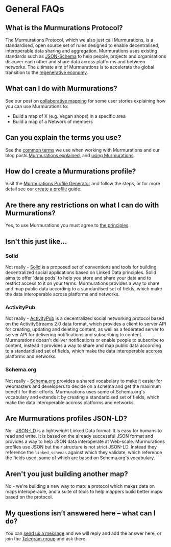 # General FAQs

## What is the Murmurations Protocol?

The Murmurations Protocol, which we also just call Murmurations, is a standardised, open source set of rules designed to enable decentralised, interoperable data sharing and aggregation. Murmurations uses existing standards such as [JSON-Schema](https://json-schema.org/) to help people, projects and organisations discover each other and share data across platforms and between networks. The ultimate aim of Murmurations is to accelerate the global transition to the [regenerative economy](https://capitalinstitute.org/8-principles-regenerative-economy/).

## What can I do with Murmurations?

See our post on [collaborative mapping](https://murmurations.network/2023/08/22/collaborative-mapping/) for some user stories explaining how you can use Murmurations to:
- Build a map of X (e.g. Vegan shops) in a specific area
- Build a map of a Network of members

## Can you explain the terms you use?

See the [common terms](/about/common-terms.html) we use when working with Murmurations and our blog posts [Murmurations explained](https://murmurations.network/2022/07/07/murmurations-explained/), and [using Murmurations](https://murmurations.network/2022/07/12/using-murmurations/).

## How do I create a Murmurations profile?

Visit the [Murmurations Profile Generator](https://tools.murmurations.network/profile-generator) and follow the steps, or for more detail see our [create a profile](/guides/create-a-profile.md) guide.

<!-- ## How can I use Murmurations to create a map or directory or other type of aggregator?

See our [guide for aggregators](/guides/aggregators.html). 

TBC
-->

## Are there any restrictions on what I can do with Murmurations?

Yes, to use Murmurations you must agree to [the principles](https://murmurations.network/principles/).

## Isn't this just like...

### Solid
Not really - [Solid](https://solid.mit.edu/) is a proposed set of conventions and tools for building decentralized social applications based on Linked Data principles. Solid aims to offer 'data pods' to help you store and share your data and to restrict access to it on your terms. Murmurations provides a way to share and map public data according to a standardised set of fields, which make the data interoperable across platforms and networks.

### ActivityPub
Not really - [ActivityPub](https://activitypub.rocks/) is a decentralized social networking protocol based on the ActivityStreams 2.0 data format, which provides a client to server API for creating, updating and deleting content, as well as a federated server to server API for delivering notifications and subscribing to content. Murmurations doesn't deliver notifications or enable people to subscribe to content, instead it provides a way to share and map public data according to a standaridised set of fields, which make the data interoperable accross platforms and networks.

### Schema.org
Not really - [Schema.org](https://schema.org/) provides a shared vocabulary to make it easier for webmasters and developers to decide on a schema and get the maximum benefit for their efforts. Murmurations uses some of Schema.org's vocabulary and extends it by creating a standaridised set of fields, which make the data interoperable accross platforms and networks.

## Are Murmurations profiles JSON-LD?
No - [JSON-LD](https://json-ld.org/) is a lightweight Linked Data format. It is easy for humans to read and write. It is based on the already successful JSON format and provides a way to help JSON data interoperate at Web-scale. Murmurations profiles use JSON but their structure is not strict JSON-LD. Instead they reference the `linked_schemas`	against which they validate, which reference the fields used, some of which are based on Schema.org's vocabulary.

## Aren't you just building another map?
No - we're building a new way to map: a protocol which makes data on maps interoperable, and a suite of tools to help mappers build better maps based on the protocol.

## My questions isn’t answered here – what can I do?

You can [send us a message](https://murmurations.network/contact/) and we will reply and add the answer here, or join the [Telegram group](https://t.me/joinchat/JvotB0kuxrjFgvYszbNvZw) and ask there.

